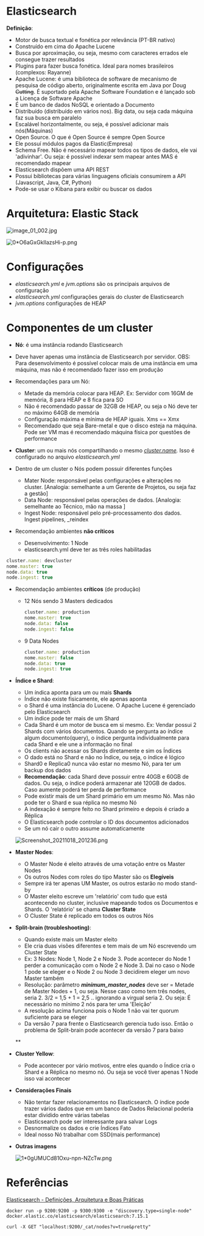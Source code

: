 # Elasticsearch

**Definição**:

- Motor de busca textual e fonética por relevância (PT-BR nativo)
- Construído em cima do Apache Lucene
- Busca por aproximação, ou seja, mesmo com caracteres errados ele consegue trazer resultados
- Plugins para fazer busca fonética. Ideal para nomes brasileiros (complexos: Rayanne)
- Apache Lucene: é uma biblioteca de software de mecanismo de pesquisa de código aberto, originalmente escrita em Java por Doug ~~Cutting~~. É suportado pela Apache Software Foundation e é lançado sob a Licença de Software Apache
- É um banco de dados NoSQL e orientado a Documento
- Distribuído (distribuído em vários nos). Big data, ou seja cada máquina faz sua busca em paralelo
- Escalável horizontalmente, ou seja, é possível adicionar mais nós(Máquinas)
- Open Source. O que é Open Source é sempre Open Source
- Ele possuí módulos pagos da Elastic(Empresa)
- Schema Free. Não é necessário mapear todos os tipos de dados, ele vai 'adivinhar'. Ou seja: é possível indexar sem mapear antes MAS é recomendado mapear
- Elasticsearch dispõem uma API REST
- Possui bibliotecas para várias linguagens oficiais consumirem a API (Javascript, Java, C#, Python)
- Pode-se usar o Kibana para exibir ou buscar os dados

# Arquitetura: Elastic Stack

![image_01_002.jpg](https://s3-us-west-2.amazonaws.com/secure.notion-static.com/9a8a6609-8a2d-4a80-ab12-0a8d8e4290c6/image_01_002.jpg)

![0*O6aGxGkIlazsHi-p.png](https://s3-us-west-2.amazonaws.com/secure.notion-static.com/dda48e81-0932-408c-826d-deda9a291050/0O6aGxGkIlazsHi-p.png)

# Configurações

- *elasticsearch.yml* e *jvm.options* são os principais arquivos de configuração
- *elasticsearch.yml*  configurações gerais do cluster de Elasticsearch
- *jvm.options* configurações de HEAP

# Componentes de um cluster

- **Nó**: é uma instância rodando Elasticsearch
- Deve haver apenas uma instância de Elasticsearch por servidor. OBS: Para desenvolvimento é possível colocar mais de uma instância em uma máquina, mas não é recomendado fazer isso em produção
- Recomendações para um Nó:
    - Metade da memória colocar para HEAP. Ex: Servidor com 16GM de memória, 8 para HEAP e 8 fica para SO
    - Não é recomendado passar de 32GB de HEAP, ou seja o Nó deve ter no máximo 64GB de memória
    - Configuração máxima e mínima de HEAP iguais. Xms == Xmx
    - Recomendado que seja Bare-metal e que o disco esteja na máquina. Pode ser VM mas é recomendado máquina física por questões de performance

- **Cluster**: um ou mais nós compartilhando o mesmo *[cluster.name](http://cluster.name).* Isso é configurado no arquivo *elasticsearch.yml*
- Dentro de um cluster o Nós podem possuir diferentes funções
    - Mater Node: responsável pelas configurações e alterações no cluster. [Analogia: semelhante a um Gerente de Projetos, ou seja faz a gestão]
    - Data Node: responsável pelas operações de dados. [Analogia: semelhante ao Técnico, mão na massa ]
    - Ingest Node: responsável pelo pré-processamento dos dados. Ingest pipelines, _reindex
    
- Recomendação ambientes **não críticos**
    - Desenvolvimento: 1 Node
    - elasticsearch.yml deve ter as três roles habilitadas

```jsx
cluster.name: devcluster
nome.master: true
node.data: true
node.ingest: true
```

- Recomendação ambientes  **críticos** (de produção)
    - 12 Nós sendo 3 Masters dedicados
        
        ```jsx
        cluster.name: production
        nome.master: true
        node.data: false
        node.ingest: false
        ```
        
    - 9 Data Nodes
        
        ```jsx
        cluster.name: production
        nome.master: false
        node.data: true
        node.ingest: true
        ```
        
- **Índice e Shard**:
    - Um índica aponta para um ou mais **Shards**
    - Índice não existe fisicamente, ele apenas aponta
    - o Shard é uma instância do Lucene. O Apache Lucene é gerenciado pelo Elasticsearch
    - Um índice pode ter mais de um Shard
    - Cada Shard é um motor de busca em si mesmo. Ex: Vendar possui 2 Shards com vários documentos. Quando se pergunta ao índice algum documento(query), o índice pergunta individualmente para cada Shard e ele une a informação no final
    - Os clients não acessar os Shards diretamente e sim os Índices
    - O dado está no Shard e não no Índice, ou seja, o índice é lógico
    - Shard0 e Replica0 nunca vão estar no mesmo Nó, para ter um backup dos dados
    - **Recomendação**: cada Shard deve possuir entre 40GB e 60GB de dados. Ou seja, o índice poderá armazenar até 120GB de dados. Caso aumente poderá ter perda de performance
    - Pode existir mais de um Shard primário em um mesmo Nó. Mas não pode ter o Shard e sua réplica no mesmo Nó
    - A indexação é sempre feito no Shard primeiro e depois é criado a Réplica
    - O Elasticsearch pode controlar o ID dos documentos adicionados
    - Se um nó cair o outro assume automaticamente
    
    ![Screenshot_20211018_201236.png](https://s3-us-west-2.amazonaws.com/secure.notion-static.com/9e336ca0-79ea-4d1e-b122-4b56e5a9c6c4/Screenshot_20211018_201236.png)
    
- **Master Nodes**:
    - O Master Node é eleito através de uma votação entre os Master Nodes
    - Os outros Nodes com roles do tipo Master são os **Elegíveis**
    - Sempre irá ter apenas UM Master, os outros estarão no modo stand-by
    - O Master eleito escreve um 'relatório' com tudo que está acontecendo no cluster, inclusive mapeando todos os Documentos e Shards. O 'relatório' se chama **Cluster State**
    - O Cluster State é replicado em todos os outros Nós
- **Split-brain (troubleshooting)**:
    - Quando existe mais um Master eleito
    - Ele cria duas visões diferentes e tem mais de um Nó escrevendo um Cluster State
    - Ex: 3 Nodes: Node 1, Node 2 e Node  3. Pode acontecer do Node 1 perder a comunicação com o Node 2 e Node 3. Dai no caso o Node 1 pode se eleger e o Node 2 ou Node 3 decidirem eleger um novo Master também
    - Resolução: parâmetro ***minimum_master_nodes*** deve ser = Metade de Master Nodes + 1, ou seja. Nesse caso como tem três nodes, seria 2. 3/2 = 1,5 + 1 = 2,5 .. ignorando a virgual  seria 2. Ou seja: É necessário no mínimo 2 nós para ter uma 'Eleição'
    - A resolução acima funciona pois o Node 1 não vai ter quorum suficiente para se eleger
    - Da versão 7 para frente o Elasticsearch gerencia tudo isso. Então o problema de Split-brain pode acontecer da versão 7 para baixo
    
     **
    
- **Cluster Yellow**:
    - Pode acontecer por vário motivos, entre eles quando o Índice cria o Shard e a Réplica no mesmo nó. Ou seja se você tiver apenas 1 Node isso vai acontecer
    
- **Considerações Finais**
    - Não tentar fazer relacionamentos no Elasticsearch. O índice pode trazer vários dados que em um banco de Dados Relacional poderia estar dividido entre várias tabelas
    - Elasticsearch pode ser interessante para salvar Logs
    - Desnormalize os dados e crie Índices Fato
    - Ideal nosso Nó trabalhar com SSD(mais performance)
    
- **Outras imagens**
    
    ![1*0gUMUCd81Oxu-npn-NZcTw.png](https://s3-us-west-2.amazonaws.com/secure.notion-static.com/ee1d7bdf-f971-4000-9d5e-b23c5a517683/10gUMUCd81Oxu-npn-NZcTw.png)
    

# Referências

[Elasticsearch - Definições, Arquitetura e Boas Práticas](https://www.youtube.com/watch?v=-fAq1B81nRI)


```
docker run -p 9200:9200 -p 9300:9300 -e "discovery.type=single-node" docker.elastic.co/elasticsearch/elasticsearch:7.15.1

```

```
curl -X GET "localhost:9200/_cat/nodes?v=true&pretty"
```
